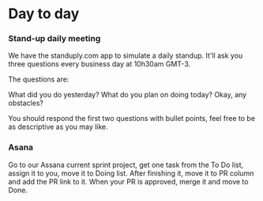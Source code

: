 # Day to day

### Stand-up daily meeting

We have the standuply.com app to simulate a daily standup. It'll ask you three questions
every business day at 10h30am GMT-3.

The questions are:

What did you do yesterday?
What do you plan on doing today?
Okay, any obstacles?

You should respond the first two questions with bullet points, feel free to be as descriptive as you may like.

### Asana

Go to our Assana current sprint project, get one task from the To Do list, assign it to you, move it to Doing list. After finishing it, move it to PR column and add the PR link to it. When your PR is approved, merge it and move to Done.
